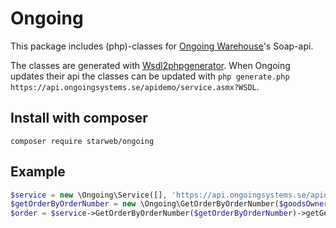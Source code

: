 # Ongoing

This package includes (php)-classes for [Ongoing Warehouse](http://ongoingwarehouse.se/)'s Soap-api. 

The classes are generated with [Wsdl2phpgenerator](https://github.com/wsdl2phpgenerator/wsdl2phpgenerator). When Ongoing updates their api the classes can be updated with `php generate.php https://api.ongoingsystems.se/apidemo/service.asmx?WSDL`.

## Install with composer
`composer require starweb/ongoing`

## Example
```php
$service = new \Ongoing\Service([], 'https://api.ongoingsystems.se/apidemo/service.asmx?WSDL');
$getOrderByOrderNumber = new \Ongoing\GetOrderByOrderNumber($goodsOwnerCode, $username, $password, $orderNumber);
$order = $service->GetOrderByOrderNumber($getOrderByOrderNumber)->getGetOrderByOrderNumberResult();
```


